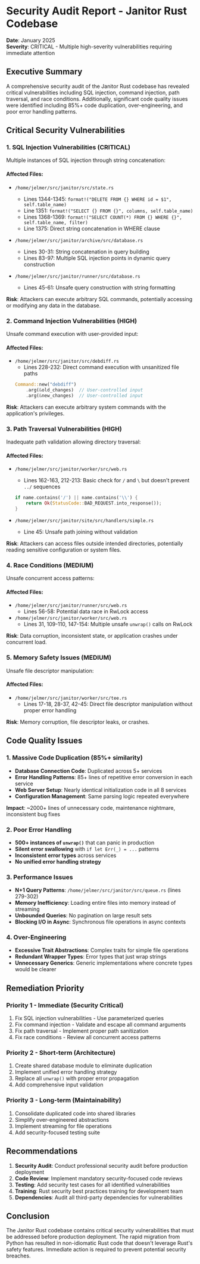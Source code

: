 # Security Audit Report - Janitor Rust Codebase

**Date**: January 2025  
**Severity**: CRITICAL - Multiple high-severity vulnerabilities requiring immediate attention

## Executive Summary

A comprehensive security audit of the Janitor Rust codebase has revealed critical vulnerabilities including SQL injection, command injection, path traversal, and race conditions. Additionally, significant code quality issues were identified including 85%+ code duplication, over-engineering, and poor error handling patterns.

## Critical Security Vulnerabilities

### 1. SQL Injection Vulnerabilities (CRITICAL)

Multiple instances of SQL injection through string concatenation:

#### Affected Files:
- `/home/jelmer/src/janitor/src/state.rs`
  - Lines 1344-1345: `format!("DELETE FROM {} WHERE id = $1", self.table_name)`
  - Line 1351: `format!("SELECT {} FROM {}", columns, self.table_name)`
  - Lines 1368-1369: `format!("SELECT COUNT(*) FROM {} WHERE {}", self.table_name, filter)`
  - Line 1375: Direct string concatenation in WHERE clause

- `/home/jelmer/src/janitor/archive/src/database.rs`
  - Lines 30-31: String concatenation in query building
  - Lines 83-97: Multiple SQL injection points in dynamic query construction

- `/home/jelmer/src/janitor/runner/src/database.rs`
  - Lines 45-61: Unsafe query construction with string formatting

**Risk**: Attackers can execute arbitrary SQL commands, potentially accessing or modifying any data in the database.

### 2. Command Injection Vulnerabilities (HIGH)

Unsafe command execution with user-provided input:

#### Affected Files:
- `/home/jelmer/src/janitor/src/debdiff.rs`
  - Lines 228-232: Direct command execution with unsanitized file paths
  ```rust
  Command::new("debdiff")
      .arg(&old_changes)  // User-controlled input
      .arg(&new_changes)  // User-controlled input
  ```

**Risk**: Attackers can execute arbitrary system commands with the application's privileges.

### 3. Path Traversal Vulnerabilities (HIGH)

Inadequate path validation allowing directory traversal:

#### Affected Files:
- `/home/jelmer/src/janitor/worker/src/web.rs`
  - Lines 162-163, 212-213: Basic check for `/` and `\` but doesn't prevent `../` sequences
  ```rust
  if name.contains('/') || name.contains('\\') {
      return Ok(StatusCode::BAD_REQUEST.into_response());
  }
  ```

- `/home/jelmer/src/janitor/site/src/handlers/simple.rs`
  - Line 45: Unsafe path joining without validation

**Risk**: Attackers can access files outside intended directories, potentially reading sensitive configuration or system files.

### 4. Race Conditions (MEDIUM)

Unsafe concurrent access patterns:

#### Affected Files:
- `/home/jelmer/src/janitor/runner/src/web.rs`
  - Lines 56-58: Potential data race in RwLock access
- `/home/jelmer/src/janitor/worker/src/web.rs`
  - Lines 31, 109-110, 147-154: Multiple unsafe `unwrap()` calls on RwLock

**Risk**: Data corruption, inconsistent state, or application crashes under concurrent load.

### 5. Memory Safety Issues (MEDIUM)

Unsafe file descriptor manipulation:

#### Affected Files:
- `/home/jelmer/src/janitor/worker/src/tee.rs`
  - Lines 17-18, 28-37, 42-45: Direct file descriptor manipulation without proper error handling

**Risk**: Memory corruption, file descriptor leaks, or crashes.

## Code Quality Issues

### 1. Massive Code Duplication (85%+ similarity)

- **Database Connection Code**: Duplicated across 5+ services
- **Error Handling Patterns**: 85+ lines of repetitive error conversion in each service
- **Web Server Setup**: Nearly identical initialization code in all 8 services
- **Configuration Management**: Same parsing logic repeated everywhere

**Impact**: ~2000+ lines of unnecessary code, maintenance nightmare, inconsistent bug fixes

### 2. Poor Error Handling

- **500+ instances of `unwrap()`** that can panic in production
- **Silent error swallowing** with `if let Err(_) = ...` patterns
- **Inconsistent error types** across services
- **No unified error handling strategy**

### 3. Performance Issues

- **N+1 Query Patterns**: `/home/jelmer/src/janitor/src/queue.rs` (lines 279-302)
- **Memory Inefficiency**: Loading entire files into memory instead of streaming
- **Unbounded Queries**: No pagination on large result sets
- **Blocking I/O in Async**: Synchronous file operations in async contexts

### 4. Over-Engineering

- **Excessive Trait Abstractions**: Complex traits for simple file operations
- **Redundant Wrapper Types**: Error types that just wrap strings
- **Unnecessary Generics**: Generic implementations where concrete types would be clearer

## Remediation Priority

### Priority 1 - Immediate (Security Critical)
1. Fix SQL injection vulnerabilities - Use parameterized queries
2. Fix command injection - Validate and escape all command arguments
3. Fix path traversal - Implement proper path sanitization
4. Fix race conditions - Review all concurrent access patterns

### Priority 2 - Short-term (Architecture)
1. Create shared database module to eliminate duplication
2. Implement unified error handling strategy
3. Replace all `unwrap()` with proper error propagation
4. Add comprehensive input validation

### Priority 3 - Long-term (Maintainability)
1. Consolidate duplicated code into shared libraries
2. Simplify over-engineered abstractions
3. Implement streaming for file operations
4. Add security-focused testing suite

## Recommendations

1. **Security Audit**: Conduct professional security audit before production deployment
2. **Code Review**: Implement mandatory security-focused code reviews
3. **Testing**: Add security test cases for all identified vulnerabilities
4. **Training**: Rust security best practices training for development team
5. **Dependencies**: Audit all third-party dependencies for vulnerabilities

## Conclusion

The Janitor Rust codebase contains critical security vulnerabilities that must be addressed before production deployment. The rapid migration from Python has resulted in non-idiomatic Rust code that doesn't leverage Rust's safety features. Immediate action is required to prevent potential security breaches.